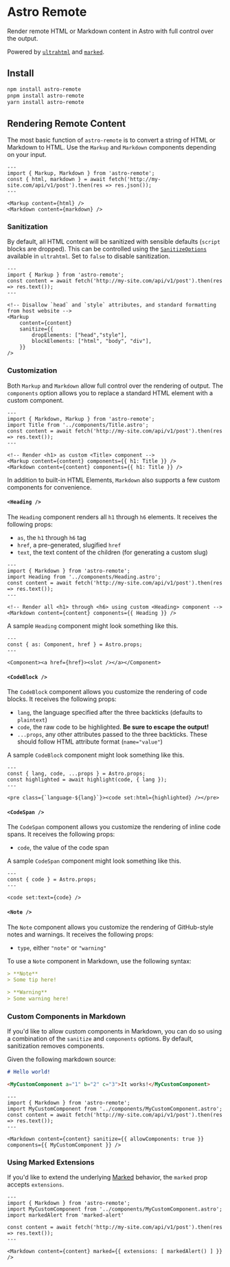 # Astro Remote

Render remote HTML or Markdown content in Astro with full control over the output.

Powered by [`ultrahtml`](https://github.com/natemoo-re/ultrahtml) and [`marked`](https://github.com/markedjs/marked).

## Install

```sh
npm install astro-remote
pnpm install astro-remote
yarn install astro-remote
```

## Rendering Remote Content

The most basic function of `astro-remote` is to convert a string of HTML or Markdown to HTML. Use the `Markup` and `Markdown` components depending on your input.

```astro
---
import { Markup, Markdown } from 'astro-remote';
const { html, markdown } = await fetch('http://my-site.com/api/v1/post').then(res => res.json());
---

<Markup content={html} />
<Markdown content={markdown} />
```

### Sanitization

By default, all HTML content will be sanitized with sensible defaults (`script` blocks are dropped). This can be controlled using the [`SanitizeOptions`](https://github.com/natemoo-re/ultrahtml/blob/71e723f6093abea2584c9ea3bfecc0ce68d02d8d/src/index.ts#L251-L268) available in `ultrahtml`. Set to `false` to disable sanitization.

```astro
---
import { Markup } from 'astro-remote';
const content = await fetch('http://my-site.com/api/v1/post').then(res => res.text());
---

<!-- Disallow `head` and `style` attributes, and standard formatting from host website -->
<Markup 
    content={content} 
    sanitize={{ 
        dropElements: ["head","style"], 
        blockElements: ["html", "body", "div"],
    }} 
/>
```

### Customization

Both `Markup` and `Markdown` allow full control over the rendering of output. The `components` option allows you to replace a standard HTML element with a custom component.

```astro
---
import { Markdown, Markup } from 'astro-remote';
import Title from '../components/Title.astro';
const content = await fetch('http://my-site.com/api/v1/post').then(res => res.text());
---

<!-- Render <h1> as custom <Title> component -->
<Markup content={content} components={{ h1: Title }} />
<Markdown content={content} components={{ h1: Title }} />
```

In addition to built-in HTML Elements, `Markdown` also supports a few custom components for convenience.

#### `<Heading />`

The `Heading` component renders all `h1` through `h6` elements. It receives the following props:

- `as`, the `h1` through `h6` tag
- `href`, a pre-generated, slugified `href`
- `text`, the text content of the children (for generating a custom slug)

```astro
---
import { Markdown } from 'astro-remote';
import Heading from '../components/Heading.astro';
const content = await fetch('http://my-site.com/api/v1/post').then(res => res.text());
---

<!-- Render all <h1> through <h6> using custom <Heading> component -->
<Markdown content={content} components={{ Heading }} />
```

A sample `Heading` component might look something like this.

```astro
---
const { as: Component, href } = Astro.props;
---

<Component><a href={href}><slot /></a></Component>
```

#### `<CodeBlock />`

The `CodeBlock` component allows you customize the rendering of code blocks. It receives the following props:

- `lang`, the language specified after the three backticks (defaults to `plaintext`)
- `code`, the raw code to be highlighted. **Be sure to escape the output!**
- `...props`, any other attributes passed to the three backticks. These should follow HTML attribute format (`name="value"`)

A sample `CodeBlock` component might look something like this.

```astro
---
const { lang, code, ...props } = Astro.props;
const highlighted = await highlight(code, { lang });
---

<pre class={`language-${lang}`}><code set:html={highlighted} /></pre>
```

#### `<CodeSpan />`

The `CodeSpan` component allows you customize the rendering of inline code spans. It receives the following props:

- `code`, the value of the code span

A sample `CodeSpan` component might look something like this.

```astro
---
const { code } = Astro.props;
---

<code set:text={code} />
```

#### `<Note />`

The `Note` component allows you customize the rendering of GitHub-style notes and warnings. It receives the following props:

- `type`, either `"note"` or `"warning"`

To use a `Note` component in Markdown, use the following syntax:

```md
> **Note**
> Some tip here!

> **Warning**
> Some warning here!
```

### Custom Components in Markdown

If you'd like to allow custom components in Markdown, you can do so using a combination of the `sanitize` and `components` options. By default, sanitization removes components.

Given the following markdown source:

```markdown
# Hello world!

<MyCustomComponent a="1" b="2" c="3">It works!</MyCustomComponent>
```

```astro
---
import { Markdown } from 'astro-remote';
import MyCustomComponent from '../components/MyCustomComponent.astro';
const content = await fetch('http://my-site.com/api/v1/post').then(res => res.text());
---

<Markdown content={content} sanitize={{ allowComponents: true }} components={{ MyCustomComponent }} />
```

### Using Marked Extensions

If you'd like to extend the underlying [Marked](https://marked.js.org/using_pro) behavior, the `marked` prop accepts `extensions`.

```astro
---
import { Markdown } from 'astro-remote';
import MyCustomComponent from '../components/MyCustomComponent.astro';
import markedAlert from 'marked-alert'

const content = await fetch('http://my-site.com/api/v1/post').then(res => res.text());
---

<Markdown content={content} marked={{ extensions: [ markedAlert() ] }} />
```